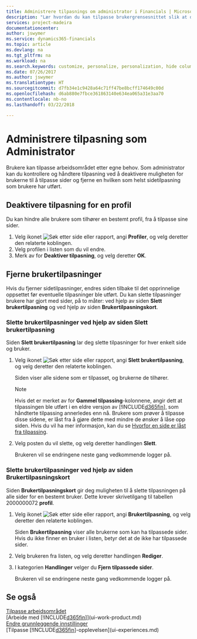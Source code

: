 ```yaml
---
title: Administrere tilpasnings om administrator i Financials | Microsoft-dokumentasjon
description: "Lær hvordan du kan tilpasse brukergrensesnittet slik at det passer til din arbeidsmåte."
services: project-madeira
documentationcenter: 
author: jswymer
ms.service: dynamics365-financials
ms.topic: article
ms.devlang: na
ms.tgt_pltfrm: na
ms.workload: na
ms.search.keywords: customize, personalize, personalization, hide columns, remove fields, move fields
ms.date: 07/26/2017
ms.author: jswymer
ms.translationtype: HT
ms.sourcegitcommit: d7fb34e1c9428a64c71ff47be8bcff174649c00d
ms.openlocfilehash: d6ab880e7fbce361863140e634ea065a31e3aa70
ms.contentlocale: nb-no
ms.lasthandoff: 03/22/2018

---
```

# <a name="managing-personalization-as-an-administrator"></a>Administrere tilpasning som Administrator
<!--NAV in the Web client-->
Brukere kan tilpasse arbeidsområdet etter egne behov. Som administrator kan du kontrollere og håndtere tilpasning ved å deaktivere muligheten for brukerne til å tilpasse sider og fjerne en hvilken som helst sidetilpasning som brukere har utført.

## <a name="disable-personalization-for-a-profile"></a>Deaktivere tilpasning for en profil
Du kan hindre alle brukere som tilhører en bestemt profil, fra å tilpasse sine sider.
1.  Velg ikonet ![Søk etter side eller rapport](media/ui-search/search_small.png "Søk etter side eller rapport"), angi **Profiler**, og velg deretter den relaterte koblingen.
2.  Velg profilen i listen som du vil endre.
3. Merk av for **Deaktiver tilpasning**, og velg deretter **OK**.

## <a name="clear-user-personalizations"></a>Fjerne brukertilpasninger

Hvis du fjerner sidetilpasninger, endres siden tilbake til det opprinnelige oppsettet før eventuelle tilpasninger ble utført. Du kan slette tilpasninger brukere har gjort med sider, på to måter: ved hjelp av siden **Slett brukertilpasning** og ved hjelp av siden **Brukertilpasningskort**.

### <a name="clear-user-personalizations-by-using-the-delete-user-personalization-page"></a>Slette brukertilpasninger ved hjelp av siden Slett brukertilpasning

Siden **Slett brukertilpasning** lar deg slette tilpasninger for hver enkelt side og bruker.

1.  Velg ikonet ![Søk etter side eller rapport](media/ui-search/search_small.png "Søk etter side eller rapport"), angi **Slett brukertilpasning**, og velg deretter den relaterte koblingen.

    Siden viser alle sidene som er tilpasset, og brukerne de tilhører.

    >[!NOTE]
    > Hvis det er merket av for **Gammel tilpassing**-kolonnene, angir dett at tilpassingen ble utført i en eldre versjon av [!INCLUDE[d365fin](includes/d365fin_md.md)], som håndterte tilpassing annerledes enn nå. Brukere som prøver å tilpasse disse sidene, er låst fra å gjøre dette med mindre de ønsker å låse opp siden. Hvis du vil ha mer informasjon, kan du se [Hvorfor en side er låst fra tilpassing](ui-personalization-locked.md).

2. Velg posten du vil slette, og velg deretter handlingen **Slett**.

    Brukeren vil se endringene neste gang vedkommende logger på.

### <a name="clear-user-personalizations-by-using-the-user-personalization-card-page"></a>Slette brukertilpasninger ved hjelp av siden Brukertilpasningskort

Siden **Brukertilpasningskort** gir deg muligheten til å slette tilpasningen på alle sider for en bestemt bruker. Dette krever skrivetilgang til tabellen 2000000072 **profil**.

1.  Velg ikonet ![Søk etter side eller rapport](media/ui-search/search_small.png "Søk etter side eller rapport"), angi **Brukertilpasning**, og velg deretter den relaterte koblingen.

    Siden **Brukertilpasning** viser alle brukerne som kan ha tilpassede sider. Hvis du ikke finner en bruker i listen, betyr det at de ikke har tilpassede sider.

2. Velg brukeren fra listen, og velg deretter handlingen **Rediger**.

3.  I kategorien **Handlinger** velger du **Fjern tilpassede sider**.

    Brukeren vil se endringene neste gang vedkommende logger på.

## <a name="see-also"></a>Se også
[Tilpasse arbeidsområdet](ui-personalization-user.md)  
[Arbeide med [!INCLUDE[d365fin](includes/d365fin_md.md)]](ui-work-product.md)  
[Endre grunnleggende innstillinger](ui-change-basic-settings.md)  
[Tilpasse [!INCLUDE[d365fin](includes/d365fin_md.md)]-opplevelsen](ui-experiences.md)  

